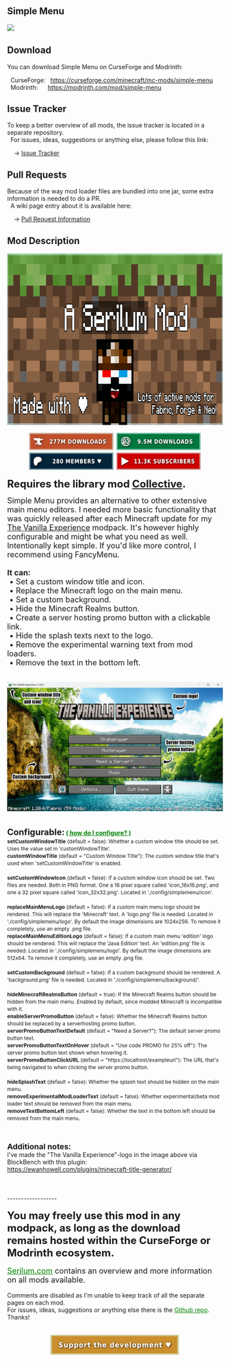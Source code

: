 <h2>Simple Menu</h2>

<p><a href="https://github.com/Serilum/Simple-Menu"><img src="https://serilum.com/assets/data/logo/simple-menu.png"></a></p><h2>Download</h2>

<p>You can download Simple Menu on CurseForge and Modrinth:</p><p>&nbsp;&nbsp;CurseForge: &nbsp;&nbsp;<a href="https://curseforge.com/minecraft/mc-mods/simple-menu">https://curseforge.com/minecraft/mc-mods/simple-menu</a><br>&nbsp;&nbsp;Modrinth: &nbsp;&nbsp;&nbsp;&nbsp;&nbsp;<a href="https://modrinth.com/mod/simple-menu">https://modrinth.com/mod/simple-menu</a></p>

<h2>Issue Tracker</h2>

<p>To keep a better overview of all mods, the issue tracker is located in a separate repository.<br>&nbsp;&nbsp;For issues, ideas, suggestions or anything else, please follow this link:</p>

<p>&nbsp;&nbsp;&nbsp;&nbsp;-> <a href="https://serilum.com/url/issue-tracker">Issue Tracker</a></p>

<h2>Pull Requests</h2>

<p>Because of the way mod loader files are bundled into one jar, some extra information is needed to do a PR.<br>&nbsp;&nbsp;A wiki page entry about it is available here:</p>

<p>&nbsp;&nbsp;&nbsp;&nbsp;-> <a href="https://serilum.com/url/pull-requests">Pull Request Information</a></p>

<h2>Mod Description</h2>

<p style="text-align:center"><a href="https://serilum.com/" rel="nofollow"><img src="https://github.com/Serilum/.cdn/raw/main/description/header/header.png" alt="" width="838" height="400"></a></p>

<p style="text-align:center"><a href="https://curseforge.com/members/serilum/projects" rel="nofollow"><img src="https://raw.githubusercontent.com/Serilum/.data-workflow/main/badges/svg/curseforge.svg" width="200"></a> <a href="https://modrinth.com/user/Serilum" rel="nofollow"><img src="https://raw.githubusercontent.com/Serilum/.data-workflow/main/badges/svg/modrinth.svg" width="200"></a> <a href="https://patreon.com/serilum" rel="nofollow"><img src="https://raw.githubusercontent.com/Serilum/.data-workflow/main/badges/svg/patreon.svg" width="200"></a> <a href="https://youtube.com/@serilum" rel="nofollow"><img src="https://raw.githubusercontent.com/Serilum/.data-workflow/main/badges/svg/youtube.svg" width="200"></a></p>

<p><strong><span style="font-size:24px">Requires the library mod&nbsp;<a style="font-size:24px" href="https://curseforge.com/minecraft/mc-mods/collective" rel="nofollow">Collective</a>.<br></span></strong></p>

<p><span style="font-size:18px">Simple Menu provides an alternative to other extensive main menu editors. I needed more basic functionality that was quickly released after each Minecraft update for my <a style="font-size:18px" href="https://curseforge.com/minecraft/modpacks/the-vanilla-experience" rel="nofollow">The Vanilla Experience</a> modpack. It's however highly configurable and might be what you need as well. Intentionally kept simple. If you'd like more control, I recommend using FancyMenu.<br><br><strong>It can:</strong><br>&nbsp;&bull; Set a custom window title and icon.<br>&nbsp;&bull; Replace the Minecraft logo on the main menu.<br>&nbsp;&bull; Set a custom background.<br>&nbsp;&bull; Hide the Minecraft Realms button.<br>&nbsp;&bull; Create a server hosting promo button with a clickable link.<br>&nbsp;&bull; Hide the splash texts next to the logo.<br>&nbsp;&bull; Remove the experimental warning text from mod loaders.<br>&nbsp;&bull; Remove the text in the bottom left.<br></span><br><br><picture><img src="https://github.com/Serilum/.cdn/raw/main/projects/simple-menu/a.png"></picture><br><br><br><strong><span style="font-size:20px">Configurable:</span> <span style="color:#008000;font-size:14px"><a style="color:#008000" href="https://github.com/Serilum/.information/wiki/how-to-configure-mods" rel="nofollow">(&nbsp;how do I configure?&nbsp;)</a></span><br></strong><span style="font-size:12px"><strong>setCustomWindowTitle</strong>&nbsp;(default = false): Whether a custom window title should be set. Uses the value set in 'customWindowTitle'.</span><br><span style="font-size:12px"><strong>customWindowTitle</strong>&nbsp;(default = "Custom Window Title"): The custom window title that's used when 'setCustomWindowTitle' is enabled.</span><br><br><span style="font-size:12px"><strong>setCustomWindowIcon</strong>&nbsp;(default = false): If a custom window icon should be set. Two files are needed. Both in PNG format. One a 16 pixel square called 'icon_16x16.png', and one a 32 pixel square called 'icon_32x32.png'. Located in './config/simplemenu/icon'.</span><br><br><span style="font-size:12px"><strong>replaceMainMenuLogo</strong>&nbsp;(default = false): If a custom main menu logo should be rendered. This will replace the 'Minecraft' text. A 'logo.png' file is needed. Located in './config/simplemenu/logo'. By default the image dimensions are 1024x256. To remove it completely, use an empty .png file.</span><br><span style="font-size:12px"><strong>replaceMainMenuEditionLogo</strong>&nbsp;(default = false): If a custom main menu 'edition' logo should be rendered. This will replace the 'Java Edition' text. An 'edition.png' file is needed. Located in './config/simplemenu/logo'. By default the image dimensions are 512x64. To remove it completely, use an empty .png file.</span><br><br><span style="font-size:12px"><strong>setCustomBackground</strong>&nbsp;(default = false): If a custom background should be rendered. A 'background.png' file is needed. Located in './config/simplemenu/background/'.</span><br><br><span style="font-size:12px"><strong>hideMinecraftRealmsButton</strong>&nbsp;(default = true): If the Minecraft Realms button should be hidden from the main menu. Enabled by default, since modded Minecraft is incompatible with it.</span><br><span style="font-size:12px"><strong>enableServerPromoButton</strong>&nbsp;(default = false): Whether the Minecraft Realms button should be replaced by a serverhosting promo button.</span><br><span style="font-size:12px"><strong>serverPromoButtonTextDefault</strong>&nbsp;(default = "Need a Server?"): The default server promo button text.</span><br><span style="font-size:12px"><strong>serverPromoButtonTextOnHover</strong>&nbsp;(default = "Use code PROMO for 25% off"): The server promo button text shown when hovering it.</span><br><span style="font-size:12px"><strong>serverPromoButtonClickURL</strong>&nbsp;(default = "https://localhost/exampleurl"): The URL that's being navigated to when clicking the server promo button.</span><br><br><span style="font-size:12px"><strong>hideSplashText</strong>&nbsp;(default = false): Whether the splash text should be hidden on the main menu.</span><br><span style="font-size:12px"><strong>removeExperimentalModLoaderText</strong>&nbsp;(default = false): Whether experimental/beta mod loader text should be removed from the main menu.</span><br><span style="font-size:12px"><strong>removeTextBottomLeft</strong>&nbsp;(default = false): Whether the text in the bottom left should be removed from the main menu.</span><br><br></p>

<p><br><span style="font-size:18px"><strong>Additional notes:</strong></span><br><span style="font-size:14px">I've made the "The Vanilla Experience"-logo in the image above via BlockBench with this plugin:</span><br><a href="https://ewanhowell.com/plugins/minecraft-title-generator/" rel="nofollow">https://ewanhowell.com/plugins/minecraft-title-generator/</a><br><br><br><br>------------------<br><br><span style="font-size:24px"><strong>You may freely use this mod in any modpack, as long as the download remains hosted within the CurseForge or Modrinth ecosystem.</strong></span><br><br><span style="font-size:18px"><a style="font-size:18px;color:#008000" href="https://serilum.com/" rel="nofollow">Serilum.com</a> contains an overview and more information on all mods available.</span><br><br><span style="font-size:14px">Comments are disabled as I'm unable to keep track of all the separate pages on each mod.</span><span style="font-size:14px"><br>For issues, ideas, suggestions or anything else there is the&nbsp;<a style="font-size:14px;color:#008000" href="https://github.com/Serilum/.issue-tracker" rel="nofollow">Github repo</a>. Thanks!</span><span style="font-size:6px"><br><br></span></p>

<p style="text-align:center"><a href="https://serilum.com/donate" rel="nofollow"><img src="https://github.com/Serilum/.cdn/raw/main/description/projects/support.svg" alt="" width="306" height="50"></a></p>